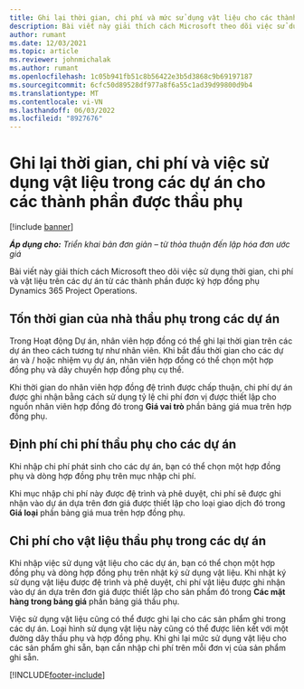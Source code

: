 ```yaml
---
title: Ghi lại thời gian, chi phí và mức sử dụng vật liệu cho các thành phần trong hợp đồng phụ
description: Bài viết này giải thích cách Microsoft theo dõi việc sử dụng thời gian, chi phí và vật liệu trên các dự án từ các thành phần được ký hợp đồng phụ Dynamics 365 Project Operations.
author: rumant
ms.date: 12/03/2021
ms.topic: article
ms.reviewer: johnmichalak
ms.author: rumant
ms.openlocfilehash: 1c05b941fb51c8b56422e3b5d3868c9b69197187
ms.sourcegitcommit: 6cfc50d89528df977a8f6a55c1ad39d99800d9b4
ms.translationtype: MT
ms.contentlocale: vi-VN
ms.lasthandoff: 06/03/2022
ms.locfileid: "8927676"
---
```

# <a name="recording-time-expenses-and-material-usage-on-projects-for-subcontracted-components"></a>Ghi lại thời gian, chi phí và việc sử dụng vật liệu trong các dự án cho các thành phần được thầu phụ

[!include [banner](../../includes/dataverse-preview.md)]

_**Áp dụng cho:** Triển khai bản đơn giản – từ thỏa thuận đến lập hóa đơn ước giá_

Bài viết này giải thích cách Microsoft theo dõi việc sử dụng thời gian, chi phí và vật liệu trên các dự án từ các thành phần được ký hợp đồng phụ Dynamics 365 Project Operations.

## <a name="costing-for-subcontractor-time-on-projects"></a>Tốn thời gian của nhà thầu phụ trong các dự án
Trong Hoạt động Dự án, nhân viên hợp đồng có thể ghi lại thời gian trên các dự án theo cách tương tự như nhân viên. Khi bắt đầu thời gian cho các dự án và / hoặc nhiệm vụ dự án, nhân viên hợp đồng có thể chọn một hợp đồng phụ và dây chuyền hợp đồng phụ cụ thể.

Khi thời gian do nhân viên hợp đồng đệ trình được chấp thuận, chi phí dự án được ghi nhận bằng cách sử dụng tỷ lệ chi phí đơn vị được thiết lập cho nguồn nhân viên hợp đồng đó trong **Giá vai trò** phần bảng giá mua trên hợp đồng phụ.

## <a name="costing-for-subcontracted-expenses-on-projects"></a>Định phí chi phí thầu phụ cho các dự án
Khi nhập chi phí phát sinh cho các dự án, bạn có thể chọn một hợp đồng phụ và dòng hợp đồng phụ trên mục nhập chi phí. 

Khi mục nhập chi phí này được đệ trình và phê duyệt, chi phí sẽ được ghi nhận vào dự án dựa trên đơn giá được thiết lập cho loại giao dịch đó trong **Giá loại** phần bảng giá mua trên hợp đồng phụ.

## <a name="costing-for-subcontracted-materials-on-projects"></a>Chi phí cho vật liệu thầu phụ trong các dự án
Khi nhập việc sử dụng vật liệu cho các dự án, bạn có thể chọn một hợp đồng phụ và dòng hợp đồng phụ trên nhật ký sử dụng vật liệu. Khi nhật ký sử dụng vật liệu được đệ trình và phê duyệt, chi phí vật liệu được ghi nhận vào dự án dựa trên đơn giá được thiết lập cho sản phẩm đó trong **Các mặt hàng trong bảng giá** phần bảng giá thầu phụ.

Việc sử dụng vật liệu cũng có thể được ghi lại cho các sản phẩm ghi trong các dự án. Loại hình sử dụng vật liệu này cũng có thể được liên kết với một đường dây thầu phụ và hợp đồng phụ. Khi ghi lại mức sử dụng vật liệu cho các sản phẩm ghi sẵn, bạn cần nhập chi phí trên mỗi đơn vị của sản phẩm ghi sẵn. 


[!INCLUDE[footer-include](../../includes/footer-banner.md)]
